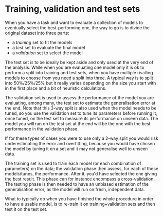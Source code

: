 # Training, validation and test sets

When you have a task and want to evaluate a collection of models to eventually select the best-performing one, the way to go is to divide the original dataset into three parts:

* a _training_ set to fit the models
* a _test_ set to evaluate the final model
* a _validation_ set to select the model

The test set is to be ideally be kept aside and only used at the very end of the analysis. While when you are evaluating one model only it is ok to perform a split into training and test sets, when you have multiple rivalling models to choose from you need a split into three. A typical way is to split into 50%/25%/25% but it really varies depending on the size you start with in the first place and a bit of heuristic calculations.

The validation set is used to assess the performance of the model you are evaluating, among many, the test set to estimate the generalisation error at the end. Note that this 3-way split is also used when the model needs to be tuned, so you use the validation set to tune its parameters before running it, once tuned, on the test set to measure its performance on unseen data. The model you will run on the test set at the end will be the one with the best performance in the validation phase.

If for these types of cases you were to use only a 2-way split you would risk underestimating the error and overfitting, because you would have chosen the model by tuning it on a set and it may not generalise well to unseen data.

The training set is used to train each model \(or each combination of parameters\) on the data; the validation phase then assess, for each of these models/tunes, the performance. After it, you'd have selected the one giving the best result. This phase can for instance encompass a cross-validation. The testing phase is then needed to have an unbiased estimation of the generalisation error, as the model will run on fresh, independent data.

What to typically do when you have finished the whole procedure in order to have a usable model, is to re-train it on training+validation sets and then test it on the test set.

